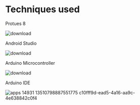 # Techniques used

Protues 8

![download](https://user-images.githubusercontent.com/85714356/122922523-60dda800-d36c-11eb-8b05-c3a838cda3c5.jpg)

Android Studio

![download](https://user-images.githubusercontent.com/85714356/122922840-b7e37d00-d36c-11eb-98db-c2b3754cf37b.jpg)

Arduino Microcontroller

![download](https://user-images.githubusercontent.com/85714356/122922504-5c18f400-d36c-11eb-9276-5d394a5ba97e.jpg)

Arduino IDE

![apps 14931 13510798887551775 c10fff9d-ead5-4a16-aa9c-4e638842c0f4](https://user-images.githubusercontent.com/85714356/122976465-0c9eec00-d39d-11eb-9282-eefc63930cb3.png)



